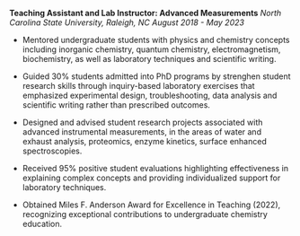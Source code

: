 **Teaching Assistant and Lab Instructor: Advanced Measurements**
*North Carolina State University, Raleigh, NC*
*August 2018 - May 2023*

- Mentored undergraduate students with physics and chemistry concepts including inorganic chemistry, quantum chemistry, electromagnetism, biochemistry, as well as laboratory techniques and scientific writing.

- Guided 30\% students admitted into PhD programs by strenghen student research skills through inquiry-based laboratory exercises that emphasized experimental design, troubleshooting, data analysis and scientific writing rather than prescribed outcomes.
- Designed and advised student research projects associated with advanced instrumental measurements, in the areas of water and exhaust analysis, proteomics, enzyme kinetics, surface enhanced spectroscopies.
- Received 95\% positive student evaluations highlighting effectiveness in explaining complex concepts and providing individualized support for laboratory techniques.
- Obtained Miles F. Anderson Award for Excellence in Teaching (2022), recognizing exceptional contributions to undergraduate chemistry education. 
